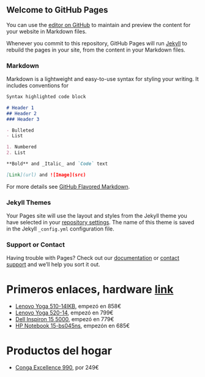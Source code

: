 ## Welcome to GitHub Pages

You can use the [editor on GitHub](https://github.com/rchavarria/books/edit/master/README.md) to maintain and preview the content for your website in Markdown files.

Whenever you commit to this repository, GitHub Pages will run [Jekyll](https://jekyllrb.com/) to rebuild the pages in your site, from the content in your Markdown files.

### Markdown

Markdown is a lightweight and easy-to-use syntax for styling your writing. It includes conventions for

```markdown
Syntax highlighted code block

# Header 1
## Header 2
### Header 3

- Bulleted
- List

1. Numbered
2. List

**Bold** and _Italic_ and `Code` text

[Link](url) and ![Image](src)
```

For more details see [GitHub Flavored Markdown](https://guides.github.com/features/mastering-markdown/).

### Jekyll Themes

Your Pages site will use the layout and styles from the Jekyll theme you have selected in your [repository settings](https://github.com/rchavarria/books/settings). The name of this theme is saved in the Jekyll `_config.yml` configuration file.

### Support or Contact

Having trouble with Pages? Check out our [documentation](https://help.github.com/categories/github-pages-basics/) or [contact support](https://github.com/contact) and we’ll help you sort it out.

# Primeros enlaces, hardware [link](categories/hardware)

- [Lenovo Yoga 510-14IKB](https://www.amazon.es/dp/B06W9K6Z6R/), empezó en 858€
- [Lenovo Yoga 520-14](https://www.amazon.es/dp/B072N3111K/), empezó en 799€
- [Dell Inspiron 15 5000](http://www.dell.com/es/p/inspiron-15-5570-laptop/pd?oc=cn57002&model_id=inspiron-15-5570-laptop), empezó en 779€
- [HP Notebook 15-bs045ns](https://www.amazon.es/dp/B0719QYVHR/), empezón en 685€

# Productos del hogar

- [Conga Excellence 990](https://www.amazon.es/dp/B01MUGXRT9/), por 249€
